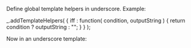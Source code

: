Define global template helpers in underscore. Example:

_.addTemplateHelpers( {
	iff : function( condition, outputString ) {
		return condition ? outputString : "";
	}
} );

Now in an underscore template:

<script type="text/template">
	<div class="button <% iff( isHightlighted, "highlighted" ) %>">
		My button
	</div>
</script>